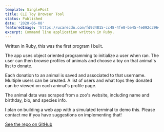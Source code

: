 ```yaml
---
template: SinglePost
title: CLI Toy Browser Tool
status: Published
date: '2020-06-08'
featuredImage: 'https://ucarecdn.com/fd934815-cc48-4fe0-be45-4e092c396450/'
excerpt: Command line application written in Ruby.
---
```

Written in Ruby, this was the first program I built.

The app uses object oriented programming to initialize a user when ran. The user can then browse profiles of animals and choose a toy on that animal's list to donate. 

Each donation to an animal is saved and associated to that username. Multiple users can be created. A list of users and what toys they donated can be viewed on each animal's profile page.

The animal data was scraped from a zoo's website, including name and birthday, bio, and species info.

I plan on building a web app with a simulated terminal to demo this. Please contact me if you have suggestions on implementing that! 

[See the repo on GitHub](https://github.com/bigcatplichta/cli-data-gem-portfolio-project)
